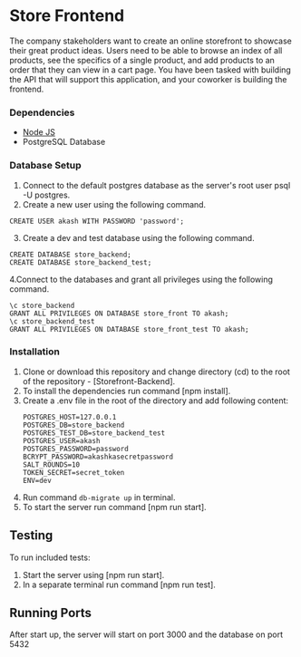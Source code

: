 # Store Frontend
The company stakeholders want to create an online storefront to showcase their great product ideas. Users need to be able to browse an index of all products, see the specifics of a single product, and add products to an order that they can view in a cart page. You have been tasked with building the API that will support this application, and your coworker is building the frontend.

### Dependencies

* [Node JS](https://nodejs.org/en/download/)  
* PostgreSQL Database

### Database Setup
1. Connect to the default postgres database as the server's root user psql -U postgres.
2. Create a new user using the following command.
```
CREATE USER akash WITH PASSWORD 'password';
```
3. Create a dev and test database using the following command.
```
CREATE DATABASE store_backend;
CREATE DATABASE store_backend_test;
```
4.Connect to the databases and grant all privileges using the following command.
```
\c store_backend
GRANT ALL PRIVILEGES ON DATABASE store_front TO akash;
\c store_backend_test
GRANT ALL PRIVILEGES ON DATABASE store_front_test TO akash;
```

### Installation

1. Clone or download this repository and change directory (cd) to the root of the repository - [Storefront-Backend].
2. To install the dependencies run command [npm install].
3. Create a .env file in the root of the directory and add following content: 
	```
	POSTGRES_HOST=127.0.0.1
    POSTGRES_DB=store_backend
    POSTGRES_TEST_DB=store_backend_test
    POSTGRES_USER=akash
    POSTGRES_PASSWORD=password
    BCRYPT_PASSWORD=akashkasecretpassword
    SALT_ROUNDS=10
    TOKEN_SECRET=secret_token
    ENV=dev
	```
4. Run command ```db-migrate up``` in terminal.
5. To start the server run command [npm run start].

## Testing

 To run included tests:

1. Start the server using [npm run start].
1. In a separate terminal run command [npm run test].

## Running Ports
After start up, the server will start on port 3000 and the database on port 5432